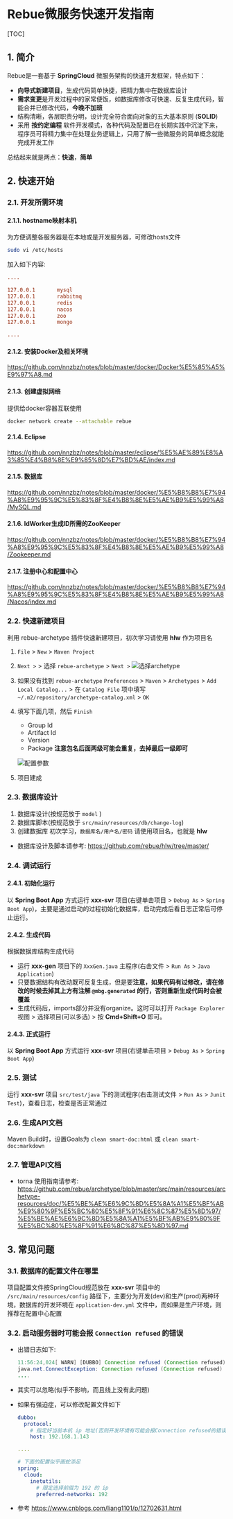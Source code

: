 # Rebue微服务快速开发指南

[TOC]

## 1. 简介

Rebue是一套基于 **SpringCloud** 微服务架构的快速开发框架，特点如下：

- **向导式新建项目**，生成代码简单快捷，把精力集中在数据库设计
- **需求变更**是开发过程中的家常便饭，如数据库修改可快速、反复生成代码，智能合并已修改代码，**今晚不加班**
- 结构清晰，各层职责分明，设计完全符合面向对象的五大基本原则 (**SOLID**)
- 采用 **按约定编程** 软件开发模式，各种代码及配置已在长期实践中沉淀下来，程序员可将精力集中在处理业务逻辑上，只用了解一些微服务的简单概念就能完成开发工作

总结起来就是两点：**快速**，**简单**

## 2. 快速开始


### 2.1. 开发所需环境

#### 2.1.1. hostname映射本机

为方便调整各服务器是在本地或是开发服务器，可修改hosts文件

```sh
sudo vi /etc/hosts
```

加入如下内容:

```ini
....

127.0.0.1       mysql
127.0.0.1       rabbitmq
127.0.0.1       redis
127.0.0.1       nacos
127.0.0.1       zoo
127.0.0.1       mongo

....
```

#### 2.1.2. 安装Docker及相关环境

<https://github.com/nnzbz/notes/blob/master/docker/Docker%E5%85%A5%E9%97%A8.md>

#### 2.1.3. 创建虚拟网络

提供给docker容器互联使用

```sh
docker network create --attachable rebue
```

#### 2.1.4. Eclipse

<https://github.com/nnzbz/notes/blob/master/eclipse/%E5%AE%89%E8%A3%85%E4%B8%8E%E9%85%8D%E7%BD%AE/index.md>

#### 2.1.5. 数据库

<https://github.com/nnzbz/notes/blob/master/docker/%E5%B8%B8%E7%94%A8%E9%95%9C%E5%83%8F%E4%B8%8E%E5%AE%B9%E5%99%A8/MySQL.md>

#### 2.1.6. IdWorker生成ID所需的ZooKeeper

<https://github.com/nnzbz/notes/blob/master/docker/%E5%B8%B8%E7%94%A8%E9%95%9C%E5%83%8F%E4%B8%8E%E5%AE%B9%E5%99%A8/Zookeeper.md>

#### 2.1.7. 注册中心和配置中心

<https://github.com/nnzbz/notes/blob/master/docker/%E5%B8%B8%E7%94%A8%E9%95%9C%E5%83%8F%E4%B8%8E%E5%AE%B9%E5%99%A8/Nacos/index.md>

### 2.2. 快速新建项目

利用 rebue-archetype 插件快速新建项目，初次学习请使用 **hlw** 作为项目名

1. `File` > `New` > `Maven Project`
2. `Next >` > 选择 `rebue-archetype` > `Next >`
  ![选择archetype](选择archetype.png)
3. 如果没有找到 `rebue-archetype`
   `Preferences` > `Maven` > `Archetypes` > `Add Local Catalog...` > 在 `Catalog File` 项中填写`~/.m2/repository/archetype-catalog.xml` > `OK`
4. 填写下面几项，然后 `Finish`
   - Group Id
   - Artifact Id
   - Version
   - Package **注意包名后面两级可能会重复，去掉最后一级即可**

   ![配置参数](配置参数.png)
5. 项目建成

### 2.3. 数据库设计

1. 数据库设计(按规范放于 `model` )
2. 数据库脚本(按规范放于 `src/main/resources/db/change-log`)
3. 创建数据库
   初次学习，`数据库名/用户名/密码` 请使用项目名，也就是 **hlw**

- 数据库设计及脚本请参考: <https://github.com/rebue/hlw/tree/master/>

### 2.4. 调试运行

#### 2.4.1. 初始化运行

以 **Spring Boot App** 方式运行 **xxx-svr** 项目(右键单击项目 > `Debug As` > `Spring Boot App`)，主要是通过启动的过程初始化数据库，启动完成后看日志正常后可停止运行。

#### 2.4.2. 生成代码

根据数据库结构生成代码

- 运行 **xxx-gen** 项目下的 `XxxGen.java` 主程序(右击文件 > `Run As` > `Java Application`)
- 只要数据结构有改动既可反复生成，但是要**注意，如果代码有过修改，请在修改的时候去掉其上方有注解 `@mbg.generated` 的行，否则重新生成代码时会被覆盖**
- 生成代码后，imports部分并没有organize。这时可以打开 `Package Explorer` 视图 > 选择项目(可以多选) > 按 **Cmd+Shift+O** 即可。

#### 2.4.3. 正式运行

以 **Spring Boot App** 方式运行 **xxx-svr** 项目(右键单击项目 > `Debug As` > `Spring Boot App`)

### 2.5. 测试

运行 **xxx-svr** 项目 `src/test/java` 下的测试程序(右击测试文件 > `Run As` > `Junit Test`)，查看日志，检查是否正常通过

### 2.6. 生成API文档

Maven Build时，设置Goals为 `clean smart-doc:html` 或 `clean smart-doc:markdown`

### 2.7. 管理API文档

- torna 使用指南请参考: <https://github.com/rebue/archetype/blob/master/src/main/resources/archetype-resources/doc/%E5%BE%AE%E6%9C%8D%E5%8A%A1%E5%BF%AB%E9%80%9F%E5%BC%80%E5%8F%91%E6%8C%87%E5%8D%97/%E5%BE%AE%E6%9C%8D%E5%8A%A1%E5%BF%AB%E9%80%9F%E5%BC%80%E5%8F%91%E6%8C%87%E5%8D%97.md>

## 3. 常见问题

### 3.1. 数据库的配置文件在哪里

项目配置文件按SpringCloud规范放在 **xxx-svr** 项目中的 `/src/main/resources/config` 路径下，主要分为开发(dev)和生产(prod)两种环境，数据库的开发环境在 `application-dev.yml` 文件中，而如果是生产环境，则推荐在配置中心配置

### 3.2. 启动服务器时可能会报 `Connection refused` 的错误

- 出错日志如下:
  
  ```java
  11:56:24,024[ WARN] [DUBBO] Connection refused (Connection refused), dubbo version: 2.7.6, current host: 127.0.1.1[,,,]---org.apache.dubbo.config.ServiceConfig.findConfigedHosts(ServiceConfig.java:592) main
  java.net.ConnectException: Connection refused (Connection refused)
  ....
  ```

- 其实可以忽略(似乎不影响，而且线上没有此问题)
- 如果有强迫症，可以修改配置文件如下

  ```yaml
  dubbo:
    protocol:
      # 指定好当前本机 ip 地址(否则开发环境有可能会报Connection refused的错误)
      host: 192.168.1.143
  
  ....

  # 下面的配置似乎画蛇添足
  spring:
    cloud:
      inetutils:
        # 限定选择前缀为 192 的 ip
        preferred-networks: 192
  ```

- 参考
  <https://www.cnblogs.com/liang1101/p/12702631.html>
